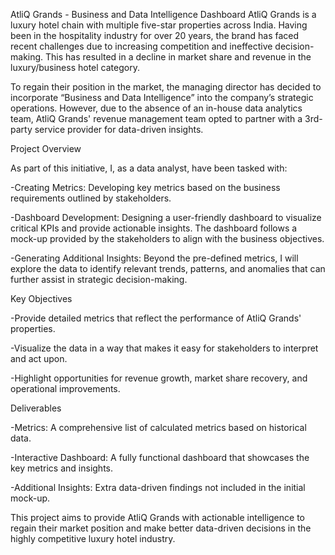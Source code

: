 AtliQ Grands - Business and Data Intelligence Dashboard
AtliQ Grands is a luxury hotel chain with multiple five-star properties across India. Having been in the hospitality industry for over 20 years, the brand has faced recent challenges due to increasing competition and ineffective decision-making. This has resulted in a decline in market share and revenue in the luxury/business hotel category.

To regain their position in the market, the managing director has decided to incorporate “Business and Data Intelligence” into the company’s strategic operations. However, due to the absence of an in-house data analytics team, AtliQ Grands' revenue management team opted to partner with a 3rd-party service provider for data-driven insights.

Project Overview


As part of this initiative, I, as a data analyst, have been tasked with:

-Creating Metrics: Developing key metrics based on the business requirements outlined by stakeholders.

-Dashboard Development: Designing a user-friendly dashboard to visualize critical KPIs and provide actionable insights. The dashboard follows a mock-up provided by the stakeholders to align with the business objectives.

-Generating Additional Insights: Beyond the pre-defined metrics, I will explore the data to identify relevant trends, patterns, and anomalies that can further assist in strategic decision-making.

Key Objectives


-Provide detailed metrics that reflect the performance of AtliQ Grands' properties.

-Visualize the data in a way that makes it easy for stakeholders to interpret and act upon.

-Highlight opportunities for revenue growth, market share recovery, and operational improvements.

Deliverables


-Metrics: A comprehensive list of calculated metrics based on historical data.

-Interactive Dashboard: A fully functional dashboard that showcases the key metrics and insights.

-Additional Insights: Extra data-driven findings not included in the initial mock-up.

This project aims to provide AtliQ Grands with actionable intelligence to regain their market position and make better data-driven decisions in the highly competitive luxury hotel industry.


